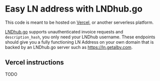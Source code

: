# Easy LN address with LNDhub.go

This code is meant to be hosted on [Vercel](https://vercel.com), or another serverless platform.

[LNDhub.go](https://github.com/getalby/lndhub.go) supports unauthenticated invoice requests and `description_hash`, you only need your LNDhub username.
These endpoints should give you a fully functioning LN Address on your own domain that is backed by an LNDhub.go server such as https://ln.getalby.com.


## Vercel instructions
TODO